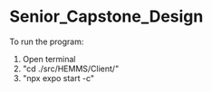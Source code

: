 # Senior_Capstone_Design

To run the program:

1. Open terminal
2. "cd ./src/HEMMS/Client/"
3. "npx expo start -c"
